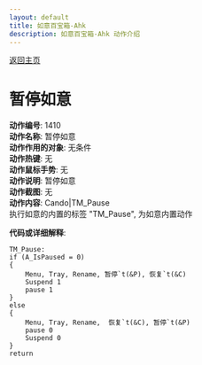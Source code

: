```yaml
---
layout: default
title: 如意百宝箱-Ahk
description: 如意百宝箱-Ahk 动作介绍
---
```

<link rel="stylesheet" href="../Actions/css/atom-one-light.min.css">
<script src="../Actions/js/highlight.min.js"></script>
<script>hljs.highlightAll();</script>

[返回主页](../index.md)

# [](#header-2) 暂停如意

**动作编号**: 1410  
**动作名称**: 暂停如意  
**动作作用的对象**: 无条件  
**动作热键**: 无  
**动作鼠标手势**: 无  
**动作说明**: 暂停如意  
**动作截图**: 无   
**动作内容**: Cando|TM_Pause  
执行如意的内置的标签 "TM_Pause", 为如意内置动作  

**代码或详细解释**:  
```Autohotkey
TM_Pause:
if (A_IsPaused = 0)
{
	Menu, Tray, Rename, 暂停`t(&P), 恢复`t(&C)
	Suspend 1
	pause 1
}
else
{
	Menu, Tray, Rename,  恢复`t(&C), 暂停`t(&P)
	pause 0
	Suspend 0
}
return
```